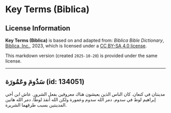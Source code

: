# Key Terms (Biblica)

## License Information

**Key Terms (Biblica)** is based on and adapted from: _Biblica Bible Dictionary_, [Biblica, Inc.](https://www.biblica.com/), 2023, which is licensed under a [CC BY-SA 4.0 license](https://creativecommons.org/licenses/by-sa/4.0/legalcode.en).

This markdown version (created `2025-10-20`) is provided under the same license.



--------------------------------

## سَدُومَ وعَمُورَة (id: 134051)

مدينتان في كنعان. كان الناس الذين يعيشون هناك معروفين بفعل الشرور. عاش ابن أخي إبراهيم لوط في سدوم. دمر الله سدوم وعمورة ولكن الله أنقذ لوطًا. دمر الله هاتين المدينتين بسبب طرقهما الشريرة.


